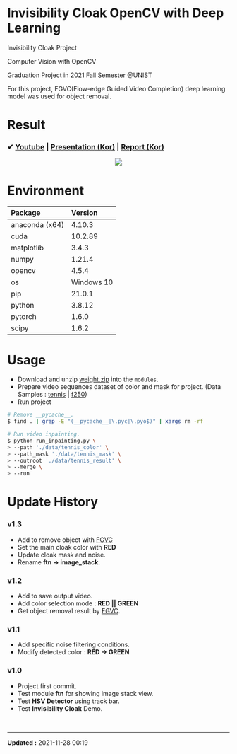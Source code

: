 # Invisibility Cloak OpenCV with Deep Learning

Invisibility Cloak Project

Computer Vision with OpenCV

Graduation Project in 2021 Fall Semester @UNIST

For this project, FGVC(Flow-edge Guided Video Completion) deep learning model was used for object removal.


# Result

### ✔ [Youtube](https://youtu.be/G4LIoRuKcas) | [Presentation (Kor)](Invisibility_Cloak_Presentation.pdf) | [Report (Kor)](/result/Invisibility_Cloak_Report.md)

<div align="center">
    <img src="/result/v1.3_compare_min.gif">
</div>


# Environment

| Package        | Version    |
| :------        | :------    |
| anaconda (x64) | 4.10.3     |
| cuda           | 10.2.89    |
| matplotlib     | 3.4.3      |
| numpy          | 1.21.4     |
| opencv         | 4.5.4      |
| os             | Windows 10 |
| pip            | 21.0.1     |
| python         | 3.8.12     |
| pytorch        | 1.6.0      |
| scipy          | 1.6.2      |


# Usage

- Download and unzip [weight.zip](https://filedn.com/ldHU78JSYWjSTua64JhwbGm/GitHub/invisibility-cloak/weight.zip) into the `modules`.
- Prepare video sequences dataset of color and mask for project.
  (Data Samples : [tennis](https://filedn.com/ldHU78JSYWjSTua64JhwbGm/GitHub/invisibility-cloak/data_tennis.zip) | [f250](https://filedn.com/ldHU78JSYWjSTua64JhwbGm/GitHub/invisibility-cloak/data_f250.zip))
- Run project

```sh
# Remove __pycache__.
$ find . | grep -E "(__pycache__|\.pyc|\.pyo$)" | xargs rm -rf

# Run video inpainting.
$ python run_inpainting.py \
> --path './data/tennis_color' \
> --path_mask './data/tennis_mask' \
> --outroot './data/tennis_result' \
> --merge \
> --run
```


# Update History

### v1.3

- Add to remove object with [FGVC](https://github.com/vt-vl-lab/FGVC)
- Set the main cloak color with **RED**
- Update cloak mask and noise.
- Rename **ftn -> image_stack**.

### v1.2

- Add to save output video.
- Add color selection mode : **RED || GREEN**
- Get object removal result by [FGVC](https://github.com/vt-vl-lab/FGVC).

### v1.1

- Add specific noise filtering conditions.
- Modify detected color : **RED -> GREEN**

### v1.0

- Project first commit.
- Test module **ftn** for showing image stack view.
- Test **HSV Detector** using track bar.
- Test **Invisibility Cloak** Demo.


<br>

---
**Updated :** 2021-11-28 00:19
